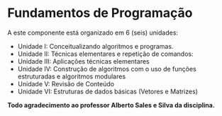 # Fundamentos de Programação

A este componente está organizado em 6 (seis) unidades:

* Unidade I: Conceitualizando algoritmos e programas.
* Unidade II: Técnicas elementares e repetição de comandos:
* Unidade III: Aplicações técnicas elementares
* Unidade IV: Construção de algoritmos com o uso de funções estruturadas e algoritmos modulares
* Unidade V: Revisão de Conteúdo
* Unidade VI: Estruturas de dados básicas (Vetores e Matrizes)

__Todo agradecimento ao professor Alberto Sales e Silva da disciplina.__
